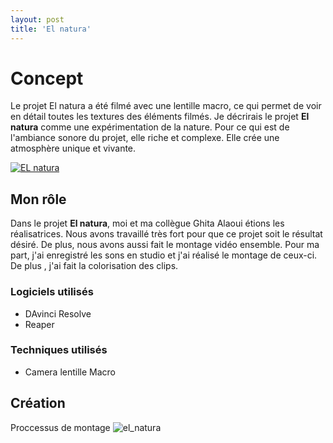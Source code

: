 ```yaml
---
layout: post
title: 'El natura'
---
```



 # Concept #
 
Le projet El natura a été filmé avec une lentille macro, ce qui permet de voir en détail toutes les textures des éléments filmés. Je décrirais le projet **El natura** comme une expérimentation de la nature. Pour ce qui est de l'ambiance sonore du projet, elle riche et complexe. Elle crée une atmosphère unique et vivante.


[![EL natura](http://img.youtube.com/vi/OOXDrbibBvE/0.jpg)](https://www.youtube.com/watch?v=OOXDrbibBvE)



## Mon rôle ##


Dans le projet **El natura**, moi et  ma collègue Ghita Alaoui étions les réalisatrices. Nous avons travaillé très fort pour que ce projet soit le résultat désiré. 
De plus, nous avons aussi fait le montage vidéo ensemble. Pour ma part, j'ai enregistré les sons en studio et j'ai réalisé le montage de ceux-ci.  De plus , j'ai fait la colorisation des clips. 




### Logiciels utilisés ###

- DAvinci Resolve
- Reaper


### Techniques utilisés  ###

- Camera lentille Macro

## Création ##

Proccessus de montage
![el_natura](https://github.com/lauriehoude/Portfolio-Laurie-Houde/assets/89647723/6893201e-f445-4c09-ae70-2391b8543159)
